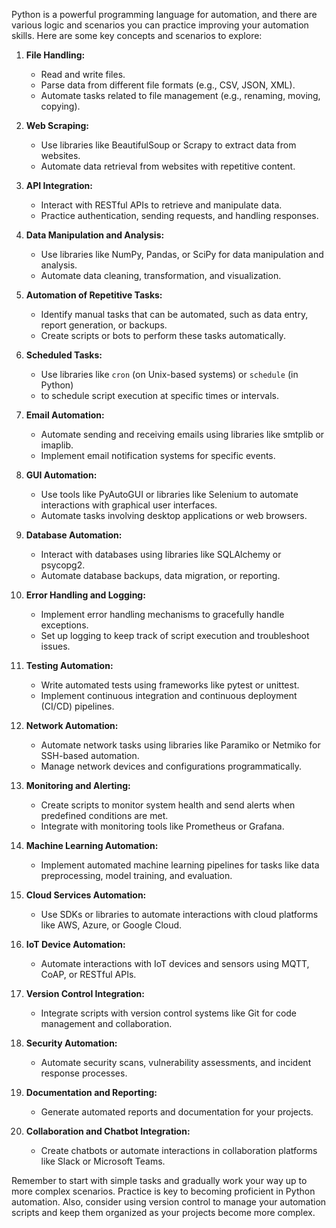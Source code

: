 

Python is a powerful programming language for automation, and there are various logic and scenarios 
you can practice improving your automation skills. Here are some key concepts and scenarios to explore:

1. **File Handling:**
   - Read and write files.
   - Parse data from different file formats (e.g., CSV, JSON, XML).
   - Automate tasks related to file management (e.g., renaming, moving, copying).

2. **Web Scraping:**
   - Use libraries like BeautifulSoup or Scrapy to extract data from websites.
   - Automate data retrieval from websites with repetitive content.

3. **API Integration:**
   - Interact with RESTful APIs to retrieve and manipulate data.
   - Practice authentication, sending requests, and handling responses.

4. **Data Manipulation and Analysis:**
   - Use libraries like NumPy, Pandas, or SciPy for data manipulation and analysis.
   - Automate data cleaning, transformation, and visualization.

5. **Automation of Repetitive Tasks:**
   - Identify manual tasks that can be automated, such as data entry, report generation, or backups.
   - Create scripts or bots to perform these tasks automatically.

6. **Scheduled Tasks:**
   - Use libraries like `cron` (on Unix-based systems) or `schedule` (in Python) 
   - to schedule script execution at specific times or intervals.

7. **Email Automation:**
   - Automate sending and receiving emails using libraries like smtplib or imaplib.
   - Implement email notification systems for specific events.

8. **GUI Automation:**
   - Use tools like PyAutoGUI or libraries like Selenium to automate interactions with graphical user interfaces.
   - Automate tasks involving desktop applications or web browsers.

9. **Database Automation:**
   - Interact with databases using libraries like SQLAlchemy or psycopg2.
   - Automate database backups, data migration, or reporting.

10. **Error Handling and Logging:**
    - Implement error handling mechanisms to gracefully handle exceptions.
    - Set up logging to keep track of script execution and troubleshoot issues.

11. **Testing Automation:**
    - Write automated tests using frameworks like pytest or unittest.
    - Implement continuous integration and continuous deployment (CI/CD) pipelines.

12. **Network Automation:**
    - Automate network tasks using libraries like Paramiko or Netmiko for SSH-based automation.
    - Manage network devices and configurations programmatically.

13. **Monitoring and Alerting:**
    - Create scripts to monitor system health and send alerts when predefined conditions are met.
    - Integrate with monitoring tools like Prometheus or Grafana.

14. **Machine Learning Automation:**
    - Implement automated machine learning pipelines for tasks like data preprocessing, model training, and evaluation.

15. **Cloud Services Automation:**
    - Use SDKs or libraries to automate interactions with cloud platforms like AWS, Azure, or Google Cloud.

16. **IoT Device Automation:**
    - Automate interactions with IoT devices and sensors using MQTT, CoAP, or RESTful APIs.

17. **Version Control Integration:**
    - Integrate scripts with version control systems like Git for code management and collaboration.

18. **Security Automation:**
    - Automate security scans, vulnerability assessments, and incident response processes.

19. **Documentation and Reporting:**
    - Generate automated reports and documentation for your projects.

20. **Collaboration and Chatbot Integration:**
    - Create chatbots or automate interactions in collaboration platforms like Slack or Microsoft Teams.

Remember to start with simple tasks and gradually work your way up to more complex scenarios. 
Practice is key to becoming proficient in Python automation. Also, 
consider using version control to manage your automation scripts and keep them organized as your projects become more complex.